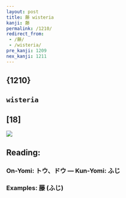 ```yaml
---
layout: post
title: 藤 wisteria
kanji: 藤
permalink: /1210/
redirect_from:
 - /藤/
 - /wisteria/
pre_kanji: 1209
nex_kanji: 1211
---
```


## {1210}

## `wisteria`

## [18]

<div class="stroke"><img src="E897A4.png" /></div>

## Reading:

### On-Yomi: トウ、ドウ &mdash; Kun-Yomi: ふじ

### Examples: 藤 (ふじ)
